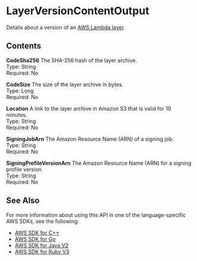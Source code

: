 # LayerVersionContentOutput<a name="API_LayerVersionContentOutput"></a>

Details about a version of an [ AWS Lambda layer](https://docs.aws.amazon.com/lambda/latest/dg/configuration-layers.html)\.

## Contents<a name="API_LayerVersionContentOutput_Contents"></a>

 **CodeSha256**   <a name="SSS-Type-LayerVersionContentOutput-CodeSha256"></a>
The SHA\-256 hash of the layer archive\.  
Type: String  
Required: No

 **CodeSize**   <a name="SSS-Type-LayerVersionContentOutput-CodeSize"></a>
The size of the layer archive in bytes\.  
Type: Long  
Required: No

 **Location**   <a name="SSS-Type-LayerVersionContentOutput-Location"></a>
A link to the layer archive in Amazon S3 that is valid for 10 minutes\.  
Type: String  
Required: No

 **SigningJobArn**   <a name="SSS-Type-LayerVersionContentOutput-SigningJobArn"></a>
The Amazon Resource Name \(ARN\) of a signing job\.  
Type: String  
Required: No

 **SigningProfileVersionArn**   <a name="SSS-Type-LayerVersionContentOutput-SigningProfileVersionArn"></a>
The Amazon Resource Name \(ARN\) for a signing profile version\.  
Type: String  
Required: No

## See Also<a name="API_LayerVersionContentOutput_SeeAlso"></a>

For more information about using this API in one of the language\-specific AWS SDKs, see the following:
+  [AWS SDK for C\+\+](https://docs.aws.amazon.com/goto/SdkForCpp/lambda-2015-03-31/LayerVersionContentOutput) 
+  [AWS SDK for Go](https://docs.aws.amazon.com/goto/SdkForGoV1/lambda-2015-03-31/LayerVersionContentOutput) 
+  [AWS SDK for Java V2](https://docs.aws.amazon.com/goto/SdkForJavaV2/lambda-2015-03-31/LayerVersionContentOutput) 
+  [AWS SDK for Ruby V3](https://docs.aws.amazon.com/goto/SdkForRubyV3/lambda-2015-03-31/LayerVersionContentOutput) 